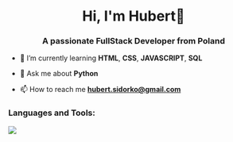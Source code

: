 <h1 align="center">Hi, I'm Hubert👋</h1>
<h3 align="center">A passionate FullStack Developer from Poland</h3>

- 🌱 I’m currently learning **HTML**, **CSS**, **JAVASCRIPT**, **SQL**

- 💬 Ask me about **Python**

- 📫 How to reach me **hubert.sidorko@gmail.com**

<h3 align="left">Languages and Tools:</h3>
<img src="https://skillicons.dev/icons?i=html,css,js,nodejs,react,py,postgres,mysql">
